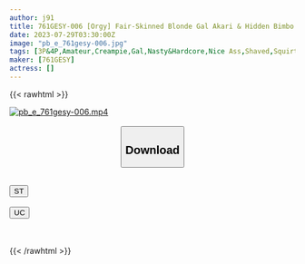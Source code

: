 ```yaml
---
author: j91
title: 761GESY-006 [Orgy] Fair-Skinned Blonde Gal Akari & Hidden Bimbo Lady Yuuki (Akari Minase And Her Girlfriend Yuki)
date: 2023-07-29T03:30:00Z
image: "pb_e_761gesy-006.jpg"
tags: [3P&4P,Amateur,Creampie,Gal,Nasty&Hardcore,Nice Ass,Shaved,Squirting ]
maker: [761GESY]
actress: []
---
```



{{< rawhtml >}}

<div class="video" data-videoid="e2KYbZLkw1Uk7Y">
    <a href="javascript:;">
        <img src="https://my.j91.asia/posts/pb_e_761gesy-006/pb_e_761gesy-006.jpg" width="WIDTH" height="HEIGHT" alt="pb_e_761gesy-006.mp4" loading="lazy">
    </a>
</div>

<script type="text/javascript" src="https://j91.asia/asset/on-demand-st.js"></script>

<br>
  <link rel="stylesheet" href="https://j91.asia/asset/bs5.css">
  
  <center>
  <button class="btn btn-primary" type="button" data-bs-toggle="collapse" data-bs-target=".multi-collapse" aria-expanded="false" aria-controls="multiCollapseExample1 multiCollapseExample2"><h2>Download</h2></button></center>
</p>
<div class="row">
  <div class="col">
    <div class="collapse multi-collapse" id="multiCollapseExample1">
      <div class="card card-body">
	      	      <br>
<div class="buttons">  
<a href="https://streamtape.to/v/e2KYbZLkw1Uk7Y"><button class="btn-hover color-3"><i class="fa fa-download"></i> ST</button></a></div>
    </div>
  </div>
</div>
  <div class="col">
    <div class="collapse multi-collapse" id="multiCollapseExample2">
      <div class="card card-body">
	      <br>
<div class="buttons">
    <a href="https://userscloud.com/1ewyt2ek7njj"><button class="btn-hover color-9"><i class="fa fa-download"></i> UC</button></a></div>
<br><br>
      </div>
    </div>
  </div>
</div>

{{< /rawhtml >}}
